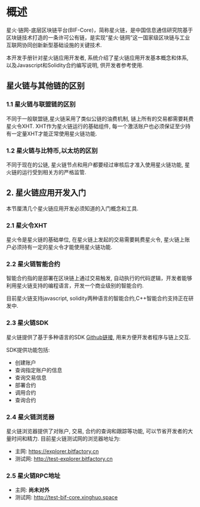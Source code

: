 # 概述

星火·链网-底层区块链平台(BIF-Core)，简称星火链，是中国信息通信研究院基于区块链技术打造的一条许可公有链，是实现“星火·链网”这一国家级区块链与工业互联网协同创新新型基础设施的关键技术.

本开发手册针对星火链应用开发者, 系统介绍了星火链应用开发基本概念和体系, 以及Javascript和Solidity合约编写说明, 供开发者参考使用.

## 星火链与其他链的区别

### 1.1 星火链与联盟链的区别

不同于一般联盟链,星火链采用了类似公链的油费机制, 链上所有的交易都需要耗费星火令XHT. XHT作为星火链运行的基础组件, 每一个激活账户也必须保证至少持有一定量XHT才能正常使用星火链功能.

### 1.2 星火链与比特币,以太坊的区别

不同于现在的公链, 星火链节点和用户都要经过审核后才准入使用星火链功能, 星火链的运行受到相关方的严格监管.

## 2. 星火链应用开发入门

本节厘清几个星火链应用开发必须知道的入门概念和工具.

### 2.1 星火令XHT

星火令是星火链的基础单位, 在星火链上发起的交易需要耗费星火令, 星火链上账户必须持有一定的星火令才能使用星火链功能.

### 2.2 星火链智能合约

智能合约指的是部署在区块链上通过交易触发, 自动执行的代码逻辑，开发者能够利用星火链支持的编程语言，开发一个商业级别的智能合约.

目前星火链支持javascript, solidity两种语言的智能合约,C++智能合约支持正在研发中.

### 2.3 星火链SDK

星火链提供了基于多种语言的SDK [Github链接](https://github.com/CAICT-DEV/BIF-Core-SDK), 用来方便开发者程序与链上交互.

SDK提供功能包括:

* 创建账户
* 查询指定账户的信息
* 查询交易信息
* 部署合约
* 调用合约
* 查询合约

### 2.4 星火链浏览器

星火链浏览器提供了对账户, 交易, 合约的查询和跟踪等功能, 可以节省开发者的大量时间和精力. 目前星火链测试网的浏览器地址为: 

* 主网:   <https://explorer.bitfactory.cn>
* 测试网: <http://test-explorer.bitfactory.cn>

### 2.5 星火链RPC地址

* 主网:  **尚未对外**
* 测试网: <http://test-bif-core.xinghuo.space>